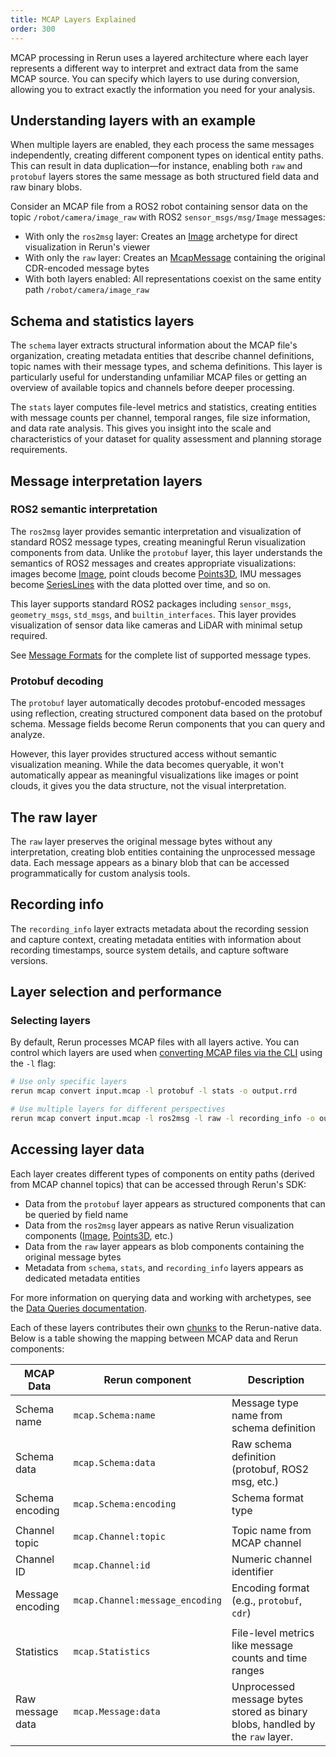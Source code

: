```yaml
---
title: MCAP Layers Explained
order: 300
---
```


MCAP processing in Rerun uses a layered architecture where each layer represents a different way to interpret and extract data from the same MCAP source. You can specify which layers to use during conversion, allowing you to extract exactly the information you need for your analysis.

## Understanding layers with an example

When multiple layers are enabled, they each process the same messages independently, creating different component types on identical entity paths. This can result in data duplication—for instance, enabling both `raw` and `protobuf` layers stores the same message as both structured field data and raw binary blobs.

Consider an MCAP file from a ROS2 robot containing sensor data on the topic `/robot/camera/image_raw` with ROS2 `sensor_msgs/msg/Image` messages:

- With only the `ros2msg` layer: Creates an [Image](../../reference/types/archetypes/image.md) archetype for direct visualization in Rerun's viewer
- With only the `raw` layer: Creates an [McapMessage](../../reference/types/archetypes/mcap_message.md) containing the original CDR-encoded message bytes
- With both layers enabled: All representations coexist on the same entity path `/robot/camera/image_raw`

## Schema and statistics layers

The `schema` layer extracts structural information about the MCAP file's organization, creating metadata entities that describe channel definitions, topic names with their message types, and schema definitions. This layer is particularly useful for understanding unfamiliar MCAP files or getting an overview of available topics and channels before deeper processing.

The `stats` layer computes file-level metrics and statistics, creating entities with message counts per channel, temporal ranges, file size information, and data rate analysis. This gives you insight into the scale and characteristics of your dataset for quality assessment and planning storage requirements.

## Message interpretation layers

### ROS2 semantic interpretation

The `ros2msg` layer provides semantic interpretation and visualization of standard ROS2 message types, creating meaningful Rerun visualization components from data. Unlike the `protobuf` layer, this layer understands the semantics of ROS2 messages and creates appropriate visualizations: images become [Image](../../reference/types/archetypes/image.md), point clouds become [Points3D](../../reference/types/archetypes/points3d.md), IMU messages become [SeriesLines](../../reference/types/archetypes/series_lines.md) with the data plotted over time, and so on.

This layer supports standard ROS2 packages including `sensor_msgs`, `geometry_msgs`, `std_msgs`, and `builtin_interfaces`. This layer provides visualization of sensor data like cameras and LiDAR with minimal setup required.

See [Message Formats](message-formats.md) for the complete list of supported message types.

### Protobuf decoding

The `protobuf` layer automatically decodes protobuf-encoded messages using reflection, creating structured component data based on the protobuf schema. Message fields become Rerun components that you can query and analyze.

However, this layer provides structured access without semantic visualization meaning. While the data becomes queryable, it won't automatically appear as meaningful visualizations like images or point clouds, it gives you the data structure, not the visual interpretation.

## The raw layer

The `raw` layer preserves the original message bytes without any interpretation, creating blob entities containing the unprocessed message data. Each message appears as a binary blob that can be accessed programmatically for custom analysis tools.

## Recording info

The `recording_info` layer extracts metadata about the recording session and capture context, creating metadata entities with information about recording timestamps, source system details, and capture software versions.

## Layer selection and performance

### Selecting layers

By default, Rerun processes MCAP files with all layers active. You can control which layers are used when [converting MCAP files via the CLI](cli-reference.md) using the `-l` flag:

```bash
# Use only specific layers
rerun mcap convert input.mcap -l protobuf -l stats -o output.rrd

# Use multiple layers for different perspectives
rerun mcap convert input.mcap -l ros2msg -l raw -l recording_info -o output.rrd
```

## Accessing layer data

Each layer creates different types of components on entity paths (derived from MCAP channel topics) that can be accessed through Rerun's SDK:

- Data from the `protobuf` layer appears as structured components that can be queried by field name
- Data from the `ros2msg` layer appears as native Rerun visualization components ([Image](../../reference/types/archetypes/image.md), [Points3D](../../reference/types/archetypes/points3d.md), etc.)
- Data from the `raw` layer appears as blob components containing the original message bytes
- Metadata from `schema`, `stats`, and `recording_info` layers appears as dedicated metadata entities

For more information on querying data and working with archetypes, see the [Data Queries documentation](../../howto/get-data-out.md).

Each of these layers contributes their own [chunks](../../concepts/chunks.md) to the Rerun-native data.
Below is a table showing the mapping between MCAP data and Rerun components:

| MCAP Data        | Rerun component                 | Description                                                                   |
| ---------------- | ------------------------------- | ----------------------------------------------------------------------------- |
| Schema name      | `mcap.Schema:name`              | Message type name from schema definition                                      |
| Schema data      | `mcap.Schema:data`              | Raw schema definition (protobuf, ROS2 msg, etc.)                              |
| Schema encoding  | `mcap.Schema:encoding`          | Schema format type                                                            |
|                  |                                 |                                                                               |
| Channel topic    | `mcap.Channel:topic`            | Topic name from MCAP channel                                                  |
| Channel ID       | `mcap.Channel:id`               | Numeric channel identifier                                                    |
| Message encoding | `mcap.Channel:message_encoding` | Encoding format (e.g., `protobuf`, `cdr`)                                     |
|                  |                                 |                                                                               |
| Statistics       | `mcap.Statistics`               | File-level metrics like message counts and time ranges                        |
| Raw message data | `mcap.Message:data`             | Unprocessed message bytes stored as binary blobs, handled by the `raw` layer. |

